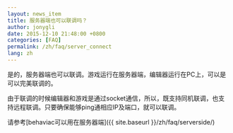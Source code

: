 ```yaml
---
layout: news_item
title: 服务器端也可以联调吗？
author: jonygli
date: 2015-12-10 21:48:00 +0800
categories: [FAQ]
permalink: /zh/faq/server_connect
lang: zh
---
```


是的，服务器端也可以联调。游戏运行在服务器端，编辑器运行在PC上，可以是可以完美联调的。

由于联调的时候编辑器和游戏是通过socket通信，所以，既支持同机联调，也支持远程联调。只要确保能够ping通相应IP及端口，就可以联调。


请参考[behaviac可以用在服务器端]({{ site.baseurl }}/zh/faq/serverside/)

